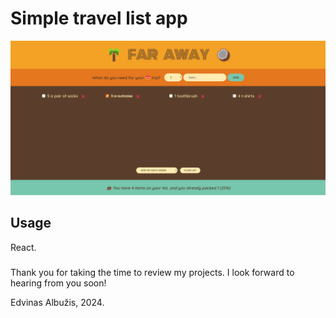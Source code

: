 # Simple travel list app

![Alt text](src/TravelList/screen.png)

## Usage

React.

###

Thank you for taking the time to review my projects. I look forward to hearing from you soon!

Edvinas Albužis, 2024.
